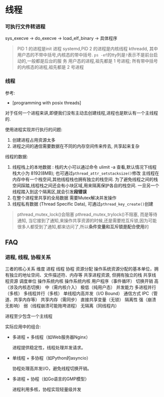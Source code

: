 # 线程

### 可执行文件转进程
sys_execve -> do_execve -> load_elf_binary -> 具体程序

> PID 1 的进程是init 进程 systemd,PID 2 的进程是内核线程 kthreadd, 其中用户态的不带中括号,内核态的带中括号. `ps -ef`的tty列是`?`表示不是前台启动的,一般都是后台的服
务
> 用户态的进程,祖先都是 1 号进程; 所有带中括号的内核态的进程,祖先都是 2 号进程

### 线程
参考:
- [programming with posix threads]

对于任何一个进程来讲,即便我们没有主动去创建线程,进程也是默认有一个主线程的.

使用进程实现并行执行的问题:
1. 创建进程占用资源太多
2. 进程之间的通信需要数据在不同的内存空间传来传去, 共享起来复杂

线程的数据:
1. 线程栈上的本地数据 : 栈的大小可以通过命令 ulimit -a 查看,默认情况下线程栈大小为 8192(8MB); 也可通过`pthread_attr_setstacksize()`修改
    主线程在内存中有一个栈空间,其他线程栈也拥有独立的栈空间. 为了避免线程之间的栈空间踩踏,线程栈之间还会有小块区域,用来隔离保护各自的栈空间. 一旦另一个线程踏入到这个隔离区,就会引发**段错误**
1. 在整个进程里共享的全局数据
    需要Mutex解决并发操作
1. 线程私有数据 (Thread Specific Data), 可通过`pthread_key_create()`创建

> pthread_mutex_lock()会阻塞
> pthread_mutex_trylock()不阻塞, 而是等待通知, 当它接到了通知,来操作共享资源的时候,还是需要抢互斥锁,因为可能很多人都受到了通知,都来访问了,所以**条件变量和互斥锁是配合使用**的

## FAQ
### 进程, 线程, 协程关系
三者的核心关系
维度	进程	线程	协程
资源分配	操作系统资源分配的基本单位，拥有独立的地址空间、文件描述符、内存等	共享进程资源, 但拥有独立的栈	共享线程资源
调度单位	操作系统内核	操作系统内核	用户程序（事件循环）
切换开销	高（涉及内核态切换）	中（需内核介入）	极低（纯用户态）
并发能力	多进程并行（多核）	多线程并行（多核）	单线程内高并发（I/O Bound）
通信方式	IPC（管道、共享内存等）	共享内存（需同步）	直接共享变量（无锁）
隔离性	强（崩溃无影响）	弱（线程崩溃可能拖垮进程）	无隔离（同线程内）

进程至少包含一个主线程

实际应用中的组合:
- 多进程 + 多线程（如Web服务器Nginx）

    进程提供稳定性，线程处理并发请求。

- 单线程 + 多协程（如Python的asyncio）

    协程处理高并发I/O，避免线程切换开销。

- 多进程 + 协程（如Go语言的GMP模型）
    
    进程利用多核，协程实现轻量级并发